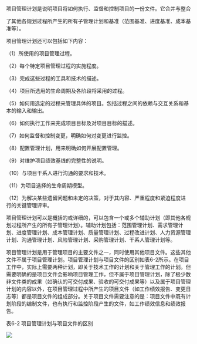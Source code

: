 
项目管理计划是说明项目将如何执行、监督和控制项目的一份文件。它合并与整合

了其他各规划过程所产生的所有子管理计划和基准（范围基准、进度基准、成本基准等）。

项目管理计划还可以包括如下内容：

（1）所使用的项目管理过程。

（2）每个特定项目管理过程的实施程度。

（3）完成这些过程的工具和技术的描述。

（4）项目所选用的生命周期及各阶段将采用的过程。

（5）如何用选定的过程来管理具体的项目。包括过程之间的依赖与交互关系和基本的输入和输出。

（6）如何执行工作来完成项目目标及对项目目标的描述。

（7）如何监督和控制变更，明确如何对变更进行监控。

（8）配置管理计划，用来明确如何开展配置管理。

（9）对维护项目绩效基线的完整性的说明。

（10）与项目干系人进行沟通的要求和技术。

（11）为项目选择的生命周期模型。

（12）为解决某些遗留问题和未定的决策，对于其内容、严重程度和紧迫程度进行的关键管理评审。

项目管理计划可以是概括的或详细的，可以包含一个或多个辅助计划（即其他各规划过程所产生的所有子管理计划）。辅助计划包括：范围管理计划、需求管理计划、进度管理计划、成本管理计划、质量管理计划、过程改进计划、人力资源管理计划、沟通管理计划、风险管理计划、采购管理计划、干系人管理计划等。

项目管理计划是用于管理项目的主要文件之一，同时使用其他项目文件。这些其他文件不属于项目管理计划。项目管理计划与项目文件的区别如表6-2所示。在项目工作中，实际上需要两种计划，即关于技术工作的计划和关于管理工作的计划。但需要明确的是项目文件会影响项目管理工作，但不属于项目管理计划，除了极少数非文件类的成果（如确认的可交付成果、验收的可交付成果等）以及属于项目管理计划的内容以外，在项目管理过程中所产生的项目文件（如工作绩效报告、变更日志等）都是项目文件的组成部分。关于项目文件需要注意的是：项目文件中既有计划阶段的编制文件，也有执行和监控阶段产生的文件，如工作绩效信息和绩效报告。

表6-2 项目管理计划与项目文件的区别

![](https://img.kancloud.cn/c5/e5/c5e532ebdb6e07ec5dcd3b619c1496c3_693x767.png)

